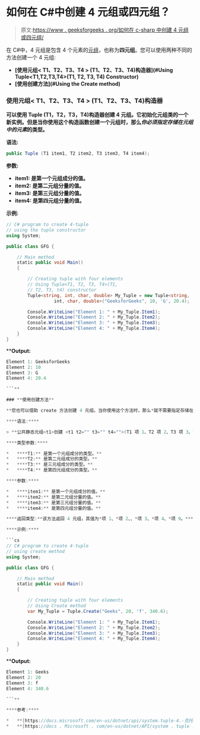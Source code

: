 # 如何在 C#中创建 4 元组或四元组？

> 原文:[https://www . geeksforgeeks . org/如何在 c-sharp 中创建 4 元组或四元组/](https://www.geeksforgeeks.org/how-to-create-4-tuple-or-quadruple-in-c-sharp/)

在 C#中，4 元组是包含 4 个元素的[元组](https://www.geeksforgeeks.org/c-sharp-tuple/)，也称为**四元组**。您可以使用两种不同的方法创建一个 4 元组:

*   **[使用元组< T1、T2、T3、T4 > (T1、T2、T3、T4)构造器](#Using Tuple<T1,T2,T3,T4>(T1, T2, T3, T4) Constructor)**
*   **[使用创建方法](#Using the Create method)**

### **使用元组< T1、T2、T3、T4 > (T1、T2、T3、T4)构造器**

**可以使用 Tuple <t1 t2="" t3="" t4="">(T1，T2，T3，T4)构造器创建 4 元组。它初始化元组<t1 t2="" t3="" t4="">类的一个新实例。但是当你使用这个构造函数创建一个元组时，那么*你必须指定存储在元组中的元素*的类型。</t1></t1>**

****语法:****

```cs
public Tuple (T1 item1, T2 item2, T3 item3, T4 item4);
```

****参数:****

*   ****item1:** 是第一个元组成分的值。**
*   ****item2:** 是第二元组分量的值。**
*   ****item3:** 是第三元组分量的值。**
*   ****item4:** 是第四元组分量的值。**

****示例:****

```cs
// C# program to create 4-tuple
// using the tuple constructor
using System;

public class GFG {

    // Main method
    static public void Main()
    {

        // Creating tuple with four elements
        // Using Tuple<T1, T2, T3, T4>(T1, 
        // T2, T3, t4) constructor
        Tuple<string, int, char, double> My_Tuple = new Tuple<string,
                  int, char, double>("GeeksforGeeks", 10, 'G', 20.4);

        Console.WriteLine("Element 1: " + My_Tuple.Item1);
        Console.WriteLine("Element 2: " + My_Tuple.Item2);
        Console.WriteLine("Element 3: " + My_Tuple.Item3);
        Console.WriteLine("Element 4: " + My_Tuple.Item4);
    }
}
```

****Output:**

```cs
Element 1: GeeksforGeeks
Element 2: 10
Element 3: G
Element 4: 20.4

```** 

### **使用创建方法**

**您也可以借助 create 方法创建 4 元组。当你使用这个方法时，那么*就不需要指定存储在元组中的元素的类型*。**

****语法:****

> **公共静态元组<t1>创建 <t1 t2="" t3="" t4="">(T1 项 1、T2 项 2、T3 项 3、T4 项 4)；</t1></t1>**

****类型参数:****

*   ****T1:** 是第一个元组成分的类型。**
*   ****T2:** 是第二元组成分的类型。**
*   ****T3:** 是三元组成分的类型。**
*   ****T4:** 是第四元组成分的类型。**

****参数:****

*   ****item1:** 是第一个元组成分的值。**
*   ****item2:** 是第二元组分量的值。**
*   ****item3:** 是第三元组分量的值。**
*   ****item4:** 是第四元组分量的值。**

****返回类型:**该方法返回 4 元组，其值为*项 1、*项 2、、*项 3、*项 4、*项 9。***

****示例:****

```cs
// C# program to create 4-tuple
// using create method
using System;

public class GFG {

    // Main method
    static public void Main()
    {

        // Creating tuple with four elements
        // Using Create method
        var My_Tuple = Tuple.Create("Geeks", 20, 'f', 340.6);

        Console.WriteLine("Element 1: " + My_Tuple.Item1);
        Console.WriteLine("Element 2: " + My_Tuple.Item2);
        Console.WriteLine("Element 3: " + My_Tuple.Item3);
        Console.WriteLine("Element 4: " + My_Tuple.Item4);
    }
}
```

****Output:**

```cs
Element 1: Geeks
Element 2: 20
Element 3: f
Element 4: 340.6

```** 

****参考:****

*   **[https://docs.microsoft.com/en-us/dotnet/api/system.tuple-4.-克托？视图=netframework-4.8](https://docs.microsoft.com/en-us/dotnet/api/system.tuple-4.-ctor?view=netframework-4.8)**
*   **[https://docs . Microsoft . com/en-us/dotnet/API/system . tuple . create？view = net framework-4.8 # System _ Tuple _ Create _ _ 4 _ _ 0 _ _ 1 _ _ 2 _ _ 3 _](https://docs.microsoft.com/en-us/dotnet/api/system.tuple.create?view=netframework-4.8#System_Tuple_Create__4___0___1___2___3_)**